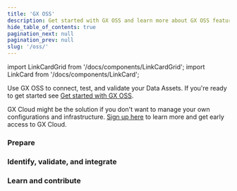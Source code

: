 ```yaml
---
title: 'GX OSS'
description: Get started with GX OSS and learn more about GX OSS features and functionality.
hide_table_of_contents: true
pagination_next: null
pagination_prev: null
slug: '/oss/'
---
```


import LinkCardGrid from '/docs/components/LinkCardGrid';
import LinkCard from '/docs/components/LinkCard';

<p class="DocItem__header-description">Use GX OSS to connect, test, and validate your Data Assets. If you're ready to get started see <a href='docs/guides/setup/get_started_lp'>Get started with GX OSS</a>.

 GX Cloud might be the solution if you don't want to manage your own configurations and infrastructure. <a href='https://greatexpectations.io/cloud'>Sign up here</a> to learn more and get early access to GX Cloud.
</p>

### Prepare

<LinkCardGrid>
  <LinkCard topIcon label="Get started with GX OSS" description="This is a great place to start if you're unfamiliar with GX OSS, or you want to use GX OSS with Databricks or a SQL Data Source in a production environment." href="/docs/guides/setup/get_started_lp" icon="/img/small_gx_logo.png" />
  <LinkCard topIcon label="Configure your GX OSS environment" description="Set up GX OSS in your specific environment." href="/docs/guides/setup/setup_overview_lp" icon="/img/small_gx_logo.png" />
  <LinkCard topIcon label="Connect to source data" description="Connect to source data stored on databases and local filesystems, request data from a Data Source, organize Batches in a file-based Data Asset, and connect GX OSS to SQL tables and data returned by SQL database queries." href="/docs/guides/connecting_to_your_data/connect_to_data_lp" icon="/img/small_gx_logo.png" />
</LinkCardGrid>

### Identify, validate, and integrate

<LinkCardGrid>
  <LinkCard topIcon label="Create Expectations" description="Create and manage Expectations and Expectation Suites." href="/docs/guides/expectations/expectations_lp" icon="/img/small_gx_logo.png" />
  <LinkCard topIcon label="Validate Data" description="Validate Data, save Validation Results, run Actions, and create Data Docs." href="/docs/guides/validation/validate_data_lp" icon="/img/small_gx_logo.png" />
  <LinkCard topIcon label="Integrations" description="Integrate GX OSS with commonly used data engineering tools." href="/docs/category/integrate" icon="/img/small_gx_logo.png" />
</LinkCardGrid>

### Learn and contribute

<LinkCardGrid>
  <LinkCard topIcon label="Reference" description="Supplemental information that will help you get the most out of GX OSS." href="/docs/reference/reference_overview" icon="/img/small_gx_logo.png" />
  <LinkCard topIcon label="Contribute" description="Contribute to GX OSS documentation or code." href="/docs/contributing/contributing" icon="/img/small_gx_logo.png" />
</LinkCardGrid>